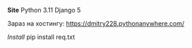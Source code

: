 **Site**
Python 3.11
Django 5

Зараз на хостингу: https://dmitry228.pythonanywhere.com/

*Install*
pip install req.txt
